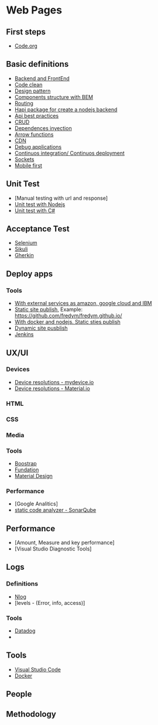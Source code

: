 # Web Pages

## First steps
* [Code.org](https://studio.code.org/s/minecraft/stage/1/puzzle/1)

## Basic definitions
* [Backend and FrontEnd]()
* [Code clean]()
* [Design pattern]()
* [Components structure with BEM](ttps://en.bem.info/)
* [Routing]()
* [Hapi package for create a nodejs backend](https://hapijs.com/api)
* [Api best practices]()
* [CRUD](https://es.wikipedia.org/wiki/CRUD)
* [Dependences inyection](https://elabismodenull.wordpress.com/2017/04/16/4-formas-de-manejar-dependencias-en-nodejs/)
* [Arrow functions](https://developer.mozilla.org/en/docs/Web/JavaScript/Reference/Functions/Arrow_functions)
* [CDN]()
* [Debug applications]()
* [Continuos integration/ Continuos deployment]()
* [Sockets](https://socket.io/)
* [Mobile first]()


## Unit Test
* [Manual testing with url and response]
* [Unit test with Nodejs](https://www.npmjs.com/package/mocha-cucumber)
* [Unit test with C#](https://www.nuget.org/packages/NUnit/)

## Acceptance Test
* [Selenium](http://www.seleniumhq.org/)
* [Sikuli](http://www.sikuli.org/)
* [Gherkin](https://github.com/cucumber/cucumber/wiki/Gherkin)


## Deploy apps
### Tools
* [With external services as amazon, google cloud and IBM](https://serverless.com/)
* [Static site publish](https://pages.github.com/), Example: https://github.com/fredym/fredym.github.io/
* [With docker and nodejs. Static sties publish](https://zeit.co/now)
* [Dynamic site pusblish](https://www.heroku.com)
* [Jenkins](https://jenkins.io/)


## UX/UI

### Devices
* [Device resolutions - mydevice.io](https://mydevice.io/devices/#sortOthers)
* [Device resolutions - Material.io](https://material.io/devices/)

### HTML

### CSS

### Media

### Tools
* [Boostrap]()
* [Fundation]()
* [Material Design]()

### Performance
* [Google Analitics]
* [static code analyzer - SonarQube](https://www.sonarqube.org/)

## Performance
* [Amount, Measure and key performance]
* [Visual Studio Diagnostic Tools]


## Logs

### Definitions
* [Nlog](https://github.com/NLog/NLog/wiki/Tutorial)
* [levels - (Error, info, access)]

### Tools
* [Datadog](https://www.datadoghq.com)
* 

## Tools

* [Visual Studio Code]()
* [Docker]()

## People

## Methodology
